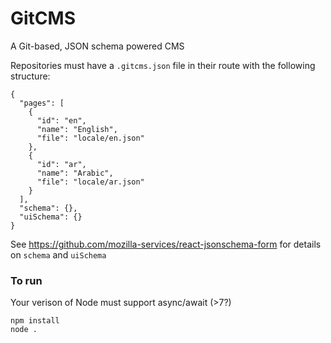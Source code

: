 # GitCMS

A Git-based, JSON schema powered CMS

Repositories must have a `.gitcms.json` file in their route with the following structure:

```
{
  "pages": [
    {
      "id": "en",
      "name": "English",
      "file": "locale/en.json"
    },
    {
      "id": "ar",
      "name": "Arabic",
      "file": "locale/ar.json"
    }
  ],
  "schema": {},
  "uiSchema": {}
}
```

See https://github.com/mozilla-services/react-jsonschema-form for details on `schema` and `uiSchema`

### To run

Your verison of Node must support async/await (>7?)

```
npm install
node .
```
